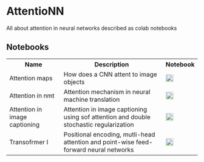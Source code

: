 # AttentioNN
All about attention in neural networks described as colab notebooks

## Notebooks

<table class="tg">
  <tr>
    <th class="tg-yw4l"><b>Name</b></th>
    <th class="tg-yw4l"><b>Description</b></th>
    <th class="tg-yw4l"><b>Notebook</b></th>
  </tr>
  <tr>
    <td class="tg-yw4l">Attention maps</td>
    <td class="tg-yw4l">How does a CNN attent to image objects </td>
    <td class="tg-yw4l"><a href="https://colab.research.google.com/github/zaidalyafeai/AttentioNN/blob/master/Attention_Maps.ipynb">
    <img src="https://colab.research.google.com/assets/colab-badge.svg" height = '20px' >
    </a></td>
  </tr>
  <tr>
    <td class="tg-yw4l">Attention in nmt</td>
    <td class="tg-yw4l">Attention mechanism in neural machine translation</td></td>
    <td class="tg-yw4l"><a href="https://colab.research.google.com/github/zaidalyafeai/AttentioNN/blob/master/Attention_in_NMT.ipynb">
    <img src="https://colab.research.google.com/assets/colab-badge.svg" height = '20px' >
    </a></td>
  </tr>
  
  <tr>
    <td class="tg-yw4l">Attention in image captioning</td>
    <td class="tg-yw4l">Attention in image captioning using sof attention and double stochastic regularization</td></td>
    <td class="tg-yw4l"><a href="https://colab.research.google.com/github/zaidalyafeai/AttentioNN/blob/master/Attention_in_Image_Captioning.ipynb">
    <img src="https://colab.research.google.com/assets/colab-badge.svg" height = '20px' >
    </a></td>
  </tr>
  
  <tr>
    <td class="tg-yw4l">Transofrmer I</td>
    <td class="tg-yw4l">Positional encoding, mutli-head attention and point-wise feed-forward neural networks</td></td>
    <td class="tg-yw4l"><a href="https://colab.research.google.com/github/zaidalyafeai/AttentioNN/blob/master/TransformerI.ipynb">
    <img src="https://colab.research.google.com/assets/colab-badge.svg" height = '20px' >
    </a></td>
  </tr>
  
</table>
